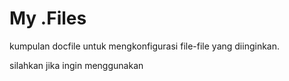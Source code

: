 # My .Files
kumpulan docfile untuk mengkonfigurasi file-file yang diinginkan.

silahkan jika ingin menggunakan
